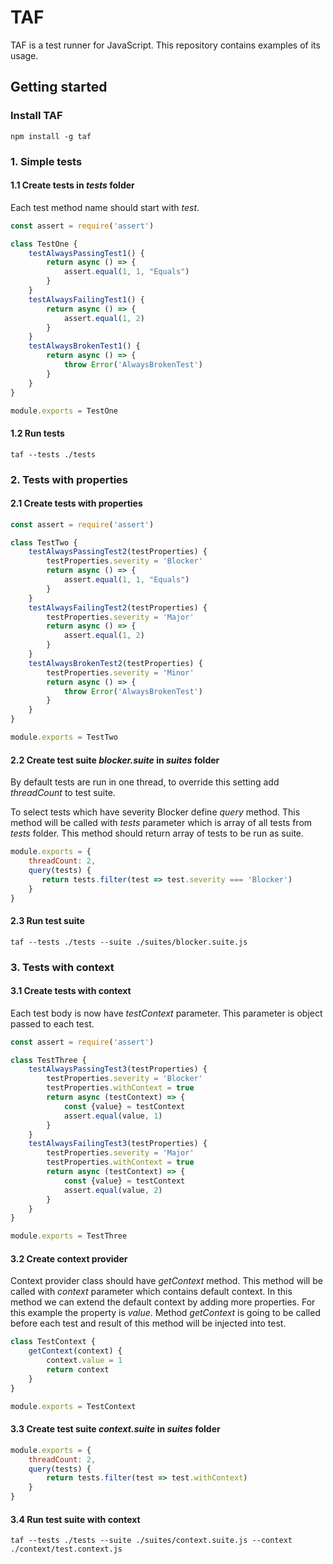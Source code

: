# TAF
TAF is a test runner for JavaScript. This repository contains examples of its usage.
## Getting started
### Install TAF
`npm install -g taf`
### 1. Simple tests 
#### 1.1 Create tests in *tests* folder
Each test method name should start with *test*.
```js
const assert = require('assert')

class TestOne {
    testAlwaysPassingTest1() {
        return async () => {
            assert.equal(1, 1, "Equals")
        }
    }
    testAlwaysFailingTest1() {
    	return async () => {
    	    assert.equal(1, 2)
    	}
    }
    testAlwaysBrokenTest1() {
        return async () => {
            throw Error('AlwaysBrokenTest')
        }
    }
}

module.exports = TestOne
```
#### 1.2 Run tests
`taf --tests ./tests`
### 2. Tests with properties 
#### 2.1 Create tests with properties
```js
const assert = require('assert')

class TestTwo {
    testAlwaysPassingTest2(testProperties) {
        testProperties.severity = 'Blocker'
        return async () => {
            assert.equal(1, 1, "Equals")
        }
    }
    testAlwaysFailingTest2(testProperties) {
        testProperties.severity = 'Major'
        return async () => {
            assert.equal(1, 2)
        }
    }
    testAlwaysBrokenTest2(testProperties) {
        testProperties.severity = 'Minor'
        return async () => {
            throw Error('AlwaysBrokenTest')
        }
    }
}

module.exports = TestTwo
```
#### 2.2 Create test suite *blocker.suite* in *suites* folder
By default tests are run in one thread, to override this setting add *threadCount* to test suite.

To select tests which have severity Blocker define *query* method. This method will be called with 
*tests* parameter which is array of all tests from *tests* folder. This method should return array 
of tests to be run as suite.
```js
module.exports = {
    threadCount: 2,
    query(tests) {
       return tests.filter(test => test.severity === 'Blocker')
    }
}
```
#### 2.3 Run test suite
`taf --tests ./tests --suite ./suites/blocker.suite.js`
### 3. Tests with context
#### 3.1 Create tests with context
Each test body is now have *testContext* parameter. This parameter is object passed to each test.
```js
const assert = require('assert')

class TestThree {
    testAlwaysPassingTest3(testProperties) {
        testProperties.severity = 'Blocker'
        testProperties.withContext = true
        return async (testContext) => {
            const {value} = testContext
            assert.equal(value, 1)
        }
    }
    testAlwaysFailingTest3(testProperties) {
        testProperties.severity = 'Major'
        testProperties.withContext = true
        return async (testContext) => {
            const {value} = testContext
            assert.equal(value, 2)
        }
    }
}

module.exports = TestThree
```
#### 3.2 Create context provider
Context provider class should have *getContext* method. This method will be called with *context* parameter 
which contains default context. In this method we can extend the default context by adding more properties. 
For this example the property is *value*. Method *getContext* is going to be called before each test and result of 
this method will be injected into test.

```js
class TestContext {
    getContext(context) {
        context.value = 1
        return context
    }
}

module.exports = TestContext
```
#### 3.3 Create test suite *context.suite* in *suites* folder
```js
module.exports = {
    threadCount: 2,
    query(tests) {
        return tests.filter(test => test.withContext)
    }
}
```
#### 3.4 Run test suite with context
`taf --tests ./tests --suite ./suites/context.suite.js --context ./context/test.context.js`
